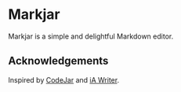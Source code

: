 # Markjar

Markjar is a simple and delightful Markdown editor.

## Acknowledgements

Inspired by [CodeJar](https://medv.io/codejar/) and [iA Writer](https://ia.net/writer/support).
